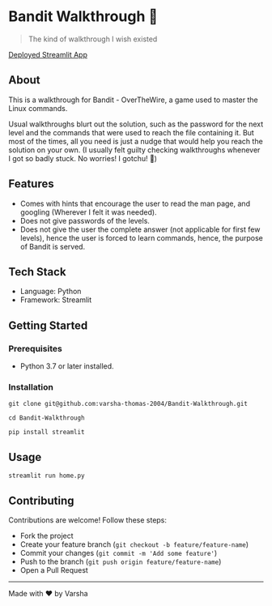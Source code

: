 # Bandit Walkthrough 🥷

> The kind of walkthrough I wish existed

[Deployed Streamlit App](https://bandit-walkthrough.streamlit.app/)

## About

This is a walkthrough for Bandit - OverTheWire, a game used to master the Linux commands. 

Usual walkthroughs blurt out the solution, such as the password for the next level and the commands that were used to reach the file containing it. But most of the times, all you need is just a nudge that would help you reach the solution on your own. (I usually felt guilty checking walkthroughs whenever I got so badly stuck. No worries! I gotchu! 🤗)

## Features 
* Comes with hints that encourage the user to read the man page, and googling (Wherever I felt it was needed).
* Does not give passwords of the levels.
* Does not give the user the complete answer (not applicable for first few levels), hence the user is forced to learn commands, hence, the purpose of Bandit is served.

## Tech Stack
* Language: Python
* Framework: Streamlit

## Getting Started
### Prerequisites

* Python 3.7 or later installed.

### Installation
```
git clone git@github.com:varsha-thomas-2004/Bandit-Walkthrough.git

cd Bandit-Walkthrough

pip install streamlit
```

## Usage
```
streamlit run home.py
```

## Contributing
Contributions are welcome! Follow these steps:

* Fork the project
* Create your feature branch (`git checkout -b feature/feature-name`)
* Commit your changes (`git commit -m 'Add some feature'`)
* Push to the branch (`git push origin feature/feature-name`)
* Open a Pull Request

---
Made with ❤️ by Varsha
